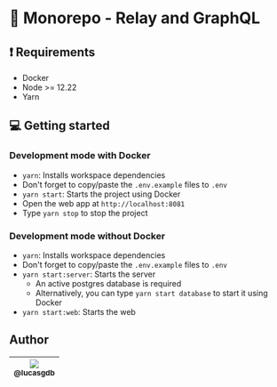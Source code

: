 # :rocket: Monorepo - Relay and GraphQL

## :exclamation: Requirements

- Docker
- Node >= 12.22
- Yarn

## :computer: Getting started

### Development mode with Docker

- `yarn`: Installs workspace dependencies
- Don't forget to copy/paste the `.env.example` files to `.env`
- `yarn start`: Starts the project using Docker
- Open the web app at `http://localhost:8081`
- Type `yarn stop` to stop the project

### Development mode without Docker

- `yarn`: Installs workspace dependencies
- Don't forget to copy/paste the `.env.example` files to `.env`
- `yarn start:server`: Starts the server
  - An active postgres database is required
  - Alternatively, you can type `yarn start database` to start it using Docker
- `yarn start:web`: Starts the web

## Author

| [<img src="https://avatars3.githubusercontent.com/u/13838273?v=3&s=115"><br><sub>@lucasgdb</sub>](https://github.com/lucasgdb) |
| :----------------------------------------------------------------------------------------------------------------------------: |
